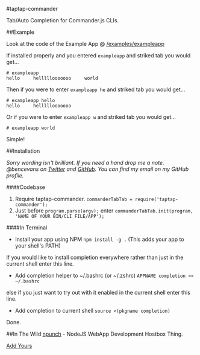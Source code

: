 #taptap-commander

Tab/Auto Completion for Commander.js CLIs.


##Example

Look at the code of the Example App @ [/examples/exampleapp](https://github.com/bencevans/commander-tabtab.js/blob/master/example/exampleapp)

If installed properly and you entered `exampleapp` and striked tab you would get…

	# exampleapp 
	hello     helllllooooooo     world
	
Then if you were to enter `exampleapp he` and striked tab you would get…

	# exampleapp hello
	hello     helllllooooooo  
	
Or if you were to enter `exampleapp w` and striked tab you would get…

	# exampleapp world
	
Simple!


##Installation

*Sorry wording isn't brilliant. If you need a hand drop me a note. @bencevans on [Twitter](http://twitter.com/bencevans) and [GitHub](http://github.com/bencevans). You can find my email on my GitHub profile.*

####Codebase

1. Require taptap-commander. `commanderTabTab = require('taptap-commander');`
2. Just before `program.parse(argv);` enter `commanderTabTab.init(program, 'NAME OF YOUR BIN/CLI FILE/APP');`

####In Terminal

* Install your app using NPM `npm install -g .` (This adds your app to your shell's PATH)

If you would like to install completion everywhere rather than just in the current shell enter this line.

* Add completion helper to ~/.bashrc (or ~/.zshrc) `APPNAME completion >> ~/.bashrc`

else if you just want to try out with it enabled in the current shell enter this line.

* Add completion to current shell `source <(pkgname completion)`

Done.

##In The Wild
[npunch](https://github.com/bencevans/npunch) - NodeJS WebApp Development Hostbox Thing.

[Add Yours](https://github.com/bencevans/commander-tabtab.js/issues/new?title=[PROJECT%20NAME]+We're+using+this+project!&body=[LINK%20TO%20PROJECT])